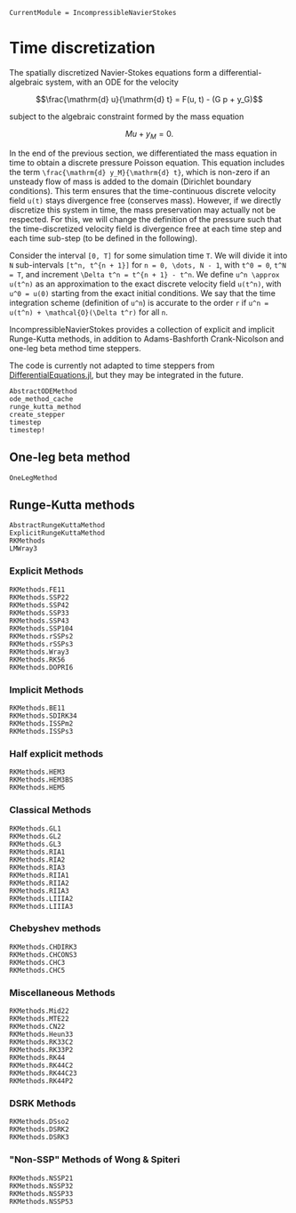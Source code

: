 ```@meta
CurrentModule = IncompressibleNavierStokes
```

# Time discretization

The spatially discretized Navier-Stokes equations form a differential-algebraic
system, with an ODE for the velocity

```math
\frac{\mathrm{d} u}{\mathrm{d} t} = F(u, t) - (G p + y_G)
```

subject to the algebraic constraint formed by the mass equation

```math
M u + y_M = 0.
```

In the end of the previous section, we differentiated the mass
equation in time to obtain a discrete pressure Poisson equation. This equation
includes the term ``\frac{\mathrm{d} y_M}{\mathrm{d} t}``, which is non-zero if
an unsteady flow of mass is added to the domain (Dirichlet boundary
conditions). This term ensures that the time-continuous discrete velocity field
``u(t)`` stays divergence free (conserves mass). However, if we directly
discretize this system in time, the mass preservation may actually not be
respected. For this, we will change the definition of the pressure such that
the time-discretized velocity field is divergence free at each time step and
each time sub-step (to be defined in the following).

Consider the interval ``[0, T]`` for some simulation time ``T``. We will divide
it into ``N`` sub-intervals ``[t^n, t^{n + 1}]`` for ``n = 0, \dots, N - 1``,
with ``t^0 = 0``, ``t^N = T``, and increment ``\Delta t^n = t^{n + 1} - t^n``.
We define ``u^n \approx u(t^n)`` as an approximation to the exact discrete
velocity field ``u(t^n)``, with ``u^0 = u(0)`` starting from the exact
initial conditions. We say that the time integration scheme (definition of
``u^n``) is accurate to the order ``r`` if ``u^n = u(t^n) +
\mathcal{O}(\Delta t^r)`` for all ``n``.

IncompressibleNavierStokes provides a collection of explicit and implicit
Runge-Kutta methods, in addition to Adams-Bashforth Crank-Nicolson and one-leg
beta method time steppers.

The code is currently not adapted to time steppers from
[DifferentialEquations.jl](https://docs.sciml.ai/DiffEqDocs/stable/solvers/dae_solve/),
but they may be integrated in the future.

```@docs
AbstractODEMethod
ode_method_cache
runge_kutta_method
create_stepper
timestep
timestep!
```


## One-leg beta method

```@docs
OneLegMethod
```

## Runge-Kutta methods

```@docs
AbstractRungeKuttaMethod
ExplicitRungeKuttaMethod
RKMethods
LMWray3
```

### Explicit Methods

```@docs
RKMethods.FE11
RKMethods.SSP22
RKMethods.SSP42
RKMethods.SSP33
RKMethods.SSP43
RKMethods.SSP104
RKMethods.rSSPs2
RKMethods.rSSPs3
RKMethods.Wray3
RKMethods.RK56
RKMethods.DOPRI6
```

### Implicit Methods

```@docs
RKMethods.BE11
RKMethods.SDIRK34
RKMethods.ISSPm2
RKMethods.ISSPs3
```

### Half explicit methods

```@docs
RKMethods.HEM3
RKMethods.HEM3BS
RKMethods.HEM5
```

### Classical Methods

```@docs
RKMethods.GL1
RKMethods.GL2
RKMethods.GL3
RKMethods.RIA1
RKMethods.RIA2
RKMethods.RIA3
RKMethods.RIIA1
RKMethods.RIIA2
RKMethods.RIIA3
RKMethods.LIIIA2
RKMethods.LIIIA3
```

### Chebyshev methods

```@docs
RKMethods.CHDIRK3
RKMethods.CHCONS3
RKMethods.CHC3
RKMethods.CHC5
```

### Miscellaneous Methods

```@docs
RKMethods.Mid22
RKMethods.MTE22
RKMethods.CN22
RKMethods.Heun33
RKMethods.RK33C2
RKMethods.RK33P2
RKMethods.RK44
RKMethods.RK44C2
RKMethods.RK44C23
RKMethods.RK44P2
```

### DSRK Methods

```@docs
RKMethods.DSso2
RKMethods.DSRK2
RKMethods.DSRK3
```

### "Non-SSP" Methods of Wong & Spiteri

```@docs
RKMethods.NSSP21
RKMethods.NSSP32
RKMethods.NSSP33
RKMethods.NSSP53
```

